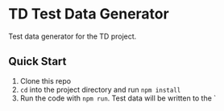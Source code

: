 # TD Test Data Generator

Test data generator for the TD project.

## Quick Start

1. Clone this repo
2. `cd` into the project directory and run `npm install`
3. Run the code with `npm run`. Test data will be written to the `
